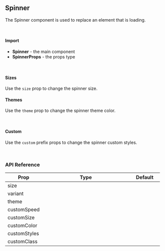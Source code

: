 ## Spinner

The Spinner component is used to replace an element that is loading.

<div>
<LeSourceButton url="https://github.com/hiimlex/leux/tree/main/src/components/Spinner"></LeSourceButton>
</div>

<br />

#### Import

<div>
<SpinnerImportPreview>
</SpinnerImportPreview>
</div>

- **Spinner** - the main component
- **SpinnerProps** - the props type

<br />

#### Sizes

Use the `size` prop to change the spinner size.

<div>
<SpinnerSizePreview>
<SpinnerSizePreview>
</div>

#### Themes

Use the `theme` prop to change the spinner theme color.

<div>
<SpinnerThemePreview>
</SpinnerThemePreview>
</div>

<br />

#### Custom

Use the `custom` prefix props to change the spinner custom styles.

<div>
<SpinnerCustomPreview>
</SpinnerCustomPreview>
</div>

<br />

### API Reference

<div>
<table>
<thead>
<tr>
<th width="20%">Prop</td>
<th width="60%">Type</td>
<th width="20%">Default</td>
</tr>
</thead>
<tbody>
<tr>
<td>size</td>
<td><LeHighlighter language="tsx" code="'small'|'medium'|'large'" style="soft" copy="off"></LeHighlighter></td>
<td><LeHighlighter language="tsx" code="'medium'" style="soft" copy="off"></LeHighlighter></td>
</tr>
<tr>
<td>variant</td>
<td><LeHighlighter language="tsx" code="'circle'" style="soft" copy="off"></LeHighlighter></td>
<td><LeHighlighter language="tsx" code="'circle'" style="soft" copy="off"></LeHighlighter></td>
</tr>
<tr>
<td>theme</td>
<td><LeHighlighter language="tsx" code="'primary' | 'secondary' | 'success' | 'danger' | 'warning' | 'default'" style="soft" copy="off"></LeHighlighter></td>
<td><LeHighlighter language="tsx" code="'primary'" style="soft" copy="off"></LeHighlighter></td>
</tr>
<tr>
<td>customSpeed</td>
<td><LeHighlighter language="tsx" code="React.CSSProperties['animationDelay']" style="soft" copy="off"></LeHighlighter></td>
<td><LeHighlighter language="tsx" code="null" style="soft" copy="'off'"></LeHighlighter></td>
</tr>
<tr>
<td>customSize</td>
<td><LeHighlighter language="tsx" code="React.CSSProperties['width']" style="soft" copy="off"></LeHighlighter></td>
<td><LeHighlighter language="tsx" code="null" style="soft" copy="'off'"></LeHighlighter></td>
</tr>
<tr>
<td>customColor</td>
<td><LeHighlighter language="tsx" code="React.CSSProperties['borderColor']" style="soft" copy="off"></LeHighlighter></td>
<td><LeHighlighter language="tsx" code="null" style="soft" copy="'off'"></LeHighlighter></td>
</tr>
<tr>
<td>customStyles</td>
<td><LeHighlighter language="tsx" code="React.CSSProperties" style="soft" copy="off"></LeHighlighter></td>
<td><LeHighlighter language="tsx" code="null" style="soft" copy="'off'"></LeHighlighter></td>
</tr>
<tr>
<td>customClass</td>
<td><LeHighlighter language="tsx" code="string" style="soft" copy="off"></LeHighlighter></td>
<td><LeHighlighter language="tsx" code="null" style="soft" copy="'off'"></LeHighlighter></td>
</tr>
</tbody>
</table>
</div>

<br />
